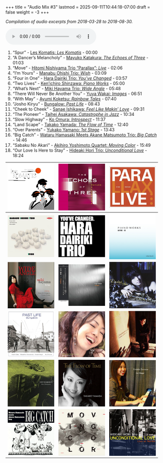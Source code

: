 +++
title = "Audio Mix #3"
lastmod = 2025-09-11T10:44:18-07:00
draft = false
weight = -3
+++

_Compilation of audio excerpts from 2018-03-28 to 2018-08-30._

<audio controls>
<source src="/audio/compilation-3.mp3" type="audio/mpeg">
This browser does not support the audio element.
</audio>

1.  “Spur” - [Les Komatis: _Les Komatis_](https://www.jazzofjapan.com/p/les-komatis-les-komatis) - 00:00
2.  “A Dancer’s Melancholy” - [Mayuko Katakura: _The Echoes of Three_](https://www.jazzofjapan.com/p/mayuko-katakura-echoes-of-three) - 01:03
3.  “Move” - [Hitomi Nishiyama Trio “Parallax”: _Live_](https://www.jazzofjapan.com/p/hitomi-nishiyama-trio-parallax-live) - 02:06
4.  “I’m Yours” - [Manabu Ohishi Trio: _Wish_](https://www.jazzofjapan.com/p/manabu-ohishi-trio-wish) - 03:09
5.  “Four in One” - [Hara Dairiki Trio: _You’ve Changed_](https://www.jazzofjapan.com/p/hara-dairiki-trio-youve-changed) - 03:57
6.  “Two Lives” - [Ken’ichiro Shinzawa: _Piano Works_](https://www.jazzofjapan.com/p/kenichiro-shinzawa-piano-works) - 05:00
7.  “What’s Next” - [Miki Hayama Trio: _Wide Angle_](https://www.jazzofjapan.com/p/miki-hayama-trio-wide-angle) - 05:48
8.  “There Will Never Be Another You” - [Yuya Wakai: _Images_](https://www.jazzofjapan.com/p/yuya-wakai-images) - 06:51
9.  “With May” - [Ayumi Koketsu: _Rainbow Tales_](https://www.jazzofjapan.com/p/ayumi-koketsu-rainbow-tales) - 07:40
10. “Josho Kiryu” - [Bungalow: _Past Life_](https://www.jazzofjapan.com/p/bungalow-past-life) - 08:43
11. “Cheek to Cheek” - [Sanae Ishikawa: _Feel Like Makin’ Love_](https://www.jazzofjapan.com/p/sanae-ishikawa-feel-like-makin-love) - 09:31
12. “The Pioneer” - [Taihei Asakawa: _Catastrophe in Jazz_](https://www.jazzofjapan.com/p/taihei-asakawa-catastrophe-in-jazz) - 10:34
13. “Slow Highway” - [Ko Omura: _Introspect_](https://www.jazzofjapan.com/p/ko-omura-introspect) - 11:37
14. “Land Scape” - [Takako Yamada: _The Flow of Time_](https://www.jazzofjapan.com/p/takako-yamada-flow-of-time) - 12:40
15. “Over Parents” - [Yukako Yamano: _1st Stage_](https://www.jazzofjapan.com/p/yukako-yamano-1st-stage) - 13:43
16. “Big Catch” - [Wataru Hamasaki Meets Akane Matsumoto Trio: _Big Catch_](https://www.jazzofjapan.com/p/hamasaki-matsumoto-bigcatch) - 14:46
17. “Sabaku No Akari” - [Akihiro Yoshimoto Quartet: _Moving Color_](https://www.jazzofjapan.com/p/akihiro-yoshimoto-quartet-moving-color) - 15:49
18. “Our Love Is Here to Stay” - [Hideaki Hori Trio: _Unconditional Love_](https://www.jazzofjapan.com/p/hideaki-hori-trio-unconditional-love) - 18:24

| ![](/images/leskomatis-leskomatis-460.jpeg)       | ![](/images/mayukokatakura-echoes-460.jpeg)    | ![](/images/hitominishiyama-parallax-live-460.jpeg) |
|---------------------------------------------------|------------------------------------------------|-----------------------------------------------------|
| ![](/images/manabuohishi-wish-460.jpeg)           | ![](/images/haradairiki-youvechanged-460.jpeg) | ![](/images/kenichiroshinzawa-pianoworks-460.jpeg)  |
| ![](/images/miki-hayama-wideangle-460.jpeg)       | ![](/images/yuyawakai-images-460.jpeg)         | ![](/images/ayumikoketsu-rainbowtales-460.jpeg)     |
| ![](/images/bungalow-pastlife-460.jpeg)           | ![](/images/sanaeishikawa-feellike-460.jpeg)   | ![](/images/taiheiasakawa-catas-460.jpeg)           |
| ![](/images/koomura-introspect-460.jpeg)          | ![](/images/takakoyamada-flow-460.jpeg)        | ![](/images/yukakoyamano-first-460.jpeg)            |
| ![](/images/hamasaki-matsumoto-bigcatch-460.jpeg) | ![](/images/akihiroyoshimoto-moving-460.jpeg)  | ![](/images/hideakihori-unconditional-460.jpeg)     |
